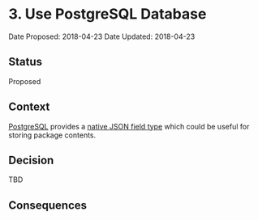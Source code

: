# 3. Use PostgreSQL Database

Date Proposed: 2018-04-23
Date Updated: 2018-04-23

## Status

Proposed

## Context

[PostgreSQL](https://www.postgresql.org/) provides a [native JSON field type](https://www.postgresql.org/docs/10/static/datatype-json.html) which could be useful for storing package contents.

## Decision

TBD

## Consequences

